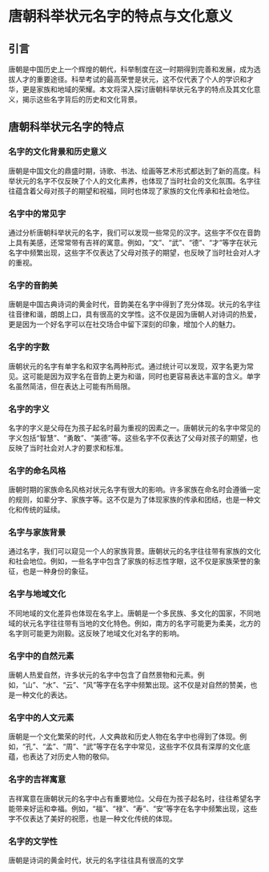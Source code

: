 # 唐朝科举状元名字的特点与文化意义

## 引言
唐朝是中国历史上一个辉煌的朝代，科举制度在这一时期得到完善和发展，成为选拔人才的重要途径。科举考试的最高荣誉是状元，这不仅代表了个人的学识和才华，更是家族和地域的荣耀。本文将深入探讨唐朝科举状元名字的特点及其文化意义，揭示这些名字背后的历史和文化背景。

## 唐朝科举状元名字的特点

### 名字的文化背景和历史意义
唐朝是中国文化的鼎盛时期，诗歌、书法、绘画等艺术形式都达到了新的高度。科举状元的名字不仅反映了个人的文化素养，也体现了当时社会的文化氛围。名字往往蕴含着父母对孩子的期望和祝福，同时也体现了家族的文化传承和社会地位。

### 名字中的常见字
通过分析唐朝科举状元的名字，我们可以发现一些常见的汉字。这些字不仅在音韵上具有美感，还常常带有吉祥的寓意。例如，“文”、“武”、“德”、“才”等字在状元名字中频繁出现，这些字不仅表达了父母对孩子的期望，也反映了当时社会对人才的重视。

### 名字的音韵美
唐朝是中国古典诗词的黄金时代，音韵美在名字中得到了充分体现。状元的名字往往音律和谐，朗朗上口，具有很高的文学性。这不仅是因为唐朝人对诗词的热爱，更是因为一个好名字可以在社交场合中留下深刻的印象，增加个人的魅力。

### 名字的字数
唐朝状元的名字有单字名和双字名两种形式。通过统计可以发现，双字名更为常见。这可能是因为双字名在音韵上更为和谐，同时也更容易表达丰富的含义。单字名虽然简洁，但在表达上可能有所局限。

### 名字的字义
名字的字义是父母在为孩子起名时最为重视的因素之一。唐朝状元的名字中常见的字义包括“智慧”、“勇敢”、“美德”等。这些名字不仅表达了父母对孩子的期望，也反映了当时社会对人才的要求和标准。

### 名字的命名风格
唐朝时期的家族命名风格对状元名字有很大的影响。许多家族在命名时会遵循一定的规则，如辈分字、家族字等。这不仅是为了体现家族的传承和团结，也是一种文化和传统的延续。

### 名字与家族背景
通过名字，我们可以窥见一个人的家族背景。唐朝状元的名字往往带有家族的文化和社会地位。例如，一些名字中包含了家族的标志性字眼，这不仅是家族荣誉的象征，也是一种身份的象征。

### 名字与地域文化
不同地域的文化差异也体现在名字上。唐朝是一个多民族、多文化的国家，不同地域的状元名字往往带有当地的文化特色。例如，南方的名字可能更为柔美，北方的名字则可能更为刚毅。这反映了地域文化对名字的影响。

### 名字中的自然元素
唐朝人热爱自然，许多状元的名字中包含了自然景物和元素。例如，“山”、“水”、“云”、“风”等字在名字中频繁出现。这不仅是对自然的赞美，也是一种文化的表达。

### 名字中的人文元素
唐朝是一个文化繁荣的时代，人文典故和历史人物在名字中也得到了体现。例如，“孔”、“孟”、“周”、“武”等字在名字中常见，这些字不仅具有深厚的文化底蕴，也表达了对历史人物的敬仰。

### 名字的吉祥寓意
吉祥寓意在唐朝状元的名字中占有重要地位。父母在为孩子起名时，往往希望名字能带来好运和幸福。例如，“福”、“禄”、“寿”、“安”等字在名字中频繁出现，这些字不仅表达了美好的祝愿，也是一种文化传统的体现。

### 名字的文学性
唐朝是诗词的黄金时代，状元的名字往往具有很高的文学